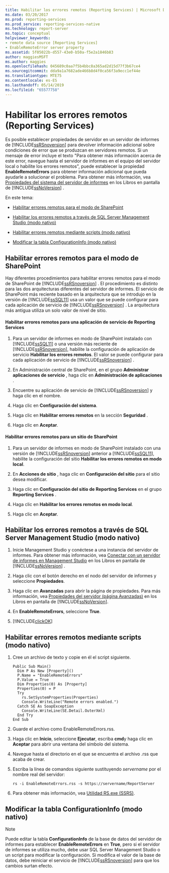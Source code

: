 ```yaml
---
title: Habilitar los errores remotos (Reporting Services) | Microsoft Docs
ms.date: 03/20/2017
ms.prod: reporting-services
ms.prod_service: reporting-services-native
ms.technology: report-server
ms.topic: conceptual
helpviewer_keywords:
- remote data source [Reporting Services]
- EnableRemoteError server property
ms.assetid: 5f05022b-d557-43e0-b50a-f5e2a1846b83
author: maggiesMSFT
ms.author: maggies
ms.openlocfilehash: 045689c0aa7f5b4bbc8a365ad2d15d77f3b67ce4
ms.sourcegitcommit: dda9a1a7682ade466b8d4f0ca56f3a9ecc1ef44e
ms.translationtype: MTE75
ms.contentlocale: es-ES
ms.lasthandoff: 05/14/2019
ms.locfileid: "65577758"
---
```

# <a name="enable-remote-errors-reporting-services"></a>Habilitar los errores remotos (Reporting Services)
  Es posible establecer propiedades de servidor en un servidor de informes de [!INCLUDE[ssRSnoversion](../../includes/ssrsnoversion-md.md)] para devolver información adicional sobre condiciones de error que se produzcan en servidores remotos. Si un mensaje de error incluye el texto "Para obtener más información acerca de este error, navegue hasta el servidor de informes en el equipo del servidor local o habilite los errores remotos", puede establecer la propiedad **EnableRemoteErrors** para obtener información adicional que pueda ayudarle a solucionar el problema. Para obtener más información, vea [Propiedades del sistema del servidor de informes](../../reporting-services/report-server-web-service/net-framework/reporting-services-properties-report-server-system-properties.md) en los Libros en pantalla de [!INCLUDE[ssNoVersion](../../includes/ssnoversion-md.md)] .  
  
 En este tema:  
  
-   [Habilitar errores remotos para el modo de SharePoint](#bkmk_sharepoint)  
  
-   [Habilitar los errores remotos a través de SQL Server Management Studio (modo nativo)](#bkmk_mgtStudio)  
  
-   [Habilitar errores remotos mediante scripts (modo nativo)](#bkmk_script)  
  
-   [Modificar la tabla ConfigurationInfo (modo nativo)](#bkmk_ConfigurationInfo)  
  
##  <a name="bkmk_sharepoint"></a> Habilitar errores remotos para el modo de SharePoint  
 Hay diferentes procedimientos para habilitar errores remotos para el modo de SharePoint de [!INCLUDE[ssRSnoversion](../../includes/ssrsnoversion-md.md)] . El procedimiento es distinto para las dos arquitecturas diferentes del servidor de informes. El servicio de SharePoint más reciente basado en la arquitectura que se introdujo en la versión de [!INCLUDE[ssSQL11](../../includes/sssql11-md.md)] usa un valor que se puede configurar para cada aplicación de servicio de [!INCLUDE[ssRSnoversion](../../includes/ssrsnoversion-md.md)] . La arquitectura más antigua utiliza un solo valor de nivel de sitio.  
  
#### <a name="enable-remote-errors-for-a-reporting-services-service-application"></a>Habilitar errores remotos para una aplicación de servicio de Reporting Services  
  
1.  Para un servidor de informes en modo de SharePoint instalado con [!INCLUDE[ssSQL11](../../includes/sssql11-md.md)] o una versión más reciente de [!INCLUDE[ssRSnoversion](../../includes/ssrsnoversion-md.md)], habilite la configuración de aplicación de servicio **Habilitar los errores remotos**. El valor se puede configurar para cada aplicación de servicio de [!INCLUDE[ssRSnoversion](../../includes/ssrsnoversion-md.md)] .  
  
2.  En Administración central de SharePoint, en el grupo **Administrar aplicaciones de servicio** , haga clic en **Administración de aplicaciones** .  
  
3.  Encuentre su aplicación de servicio de [!INCLUDE[ssRSnoversion](../../includes/ssrsnoversion-md.md)] y haga clic en el nombre.  
  
4.  Haga clic en **Configuración del sistema**.  
  
5.  Haga clic en **Habilitar errores remotos** en la sección **Seguridad** .  
  
6.  Haga clic en **Aceptar**.  
  
#### <a name="enable-remote-errors-for-a-sharepoint-site"></a>Habilitar errores remotos para un sitio de SharePoint  
  
1.  Para un servidor de informes en modo de SharePoint instalado con una versión de [!INCLUDE[ssRSnoversion](../../includes/ssrsnoversion-md.md)] anterior a [!INCLUDE[ssSQL11](../../includes/sssql11-md.md)], habilite la configuración del sitio **Habilitar los errores remotos en modo local**.  
  
2.  En **Acciones de sitio** , haga clic en **Configuración del sitio** para el sitio desea modificar.  
  
3.  Haga clic en **Configuración del sitio de Reporting Services** en el grupo **Reporting Services** .  
  
4.  Haga clic en **Habilitar los errores remotos en modo local**.  
  
5.  Haga clic en **Aceptar**.  
  
##  <a name="bkmk_mgtStudio"></a> Habilitar los errores remotos a través de SQL Server Management Studio (modo nativo)  
  
1.  Inicie Management Studio y conéctese a una instancia del servidor de informes. Para obtener más información, vea [Conectar con un servidor de informes en Management Studio](../../reporting-services/tools/connect-to-a-report-server-in-management-studio.md) en los Libros en pantalla de [!INCLUDE[ssNoVersion](../../includes/ssnoversion-md.md)] .  
  
2.  Haga clic con el botón derecho en el nodo del servidor de informes y seleccione **Propiedades**.  
  
3.  Haga clic en **Avanzadas** para abrir la página de propiedades. Para más información, vea [Propiedades del servidor &#40;página Avanzadas&#41;](../../reporting-services/tools/server-properties-advanced-page-reporting-services.md) en los Libros en pantalla de [!INCLUDE[ssNoVersion](../../includes/ssnoversion-md.md)].  
  
4.  En **EnableRemoteErrors**, seleccione **True**.  
  
5.  [!INCLUDE[clickOK](../../includes/clickok-md.md)]  
  
##  <a name="bkmk_script"></a> Habilitar errores remotos mediante scripts (modo nativo)  
  
1.  Cree un archivo de texto y copie en él el script siguiente.  
  
    ```  
    Public Sub Main()  
      Dim P As New [Property]()  
      P.Name = "EnableRemoteErrors"  
      P.Value = True  
      Dim Properties(0) As [Property]  
      Properties(0) = P  
      Try  
        rs.SetSystemProperties(Properties)  
        Console.WriteLine("Remote errors enabled.")  
      Catch SE As SoapException  
        Console.WriteLine(SE.Detail.OuterXml)  
      End Try  
    End Sub  
    ```  
  
2.  Guarde el archivo como EnableRemoteErrors.rss.  
  
3.  Haga clic en **Inicio**, seleccione **Ejecutar**, escriba **cmd**y haga clic en **Aceptar** para abrir una ventana del símbolo del sistema.  
  
4.  Navegue hasta el directorio en el que se encuentra el archivo .rss que acaba de crear.  
  
5.  Escriba la línea de comandos siguiente sustituyendo *servername* por el nombre real del servidor:  
  
    ```  
    rs -i EnableRemoteErrors.rss -s https://servername/ReportServer  
    ```  
  
6.  Para obtener más información, vea [Utilidad RS.exe &#40;SSRS&#41;](../../reporting-services/tools/rs-exe-utility-ssrs.md).  
  
##  <a name="bkmk_ConfigurationInfo"></a> Modificar la tabla ConfigurationInfo (modo nativo)  
  
> [!NOTE]  
>  Puede editar la tabla **ConfigurationInfo** de la base de datos del servidor de informes para establecer **EnableRemoteErrors** en **True**, pero si el servidor de informes se utiliza mucho, debe usar SQL Server Management Studio o un script para modificar la configuración. Si modifica el valor de la base de datos, debe reiniciar el servicio de [!INCLUDE[ssRSnoversion](../../includes/ssrsnoversion-md.md)] para que los cambios surtan efecto.  
  
  
